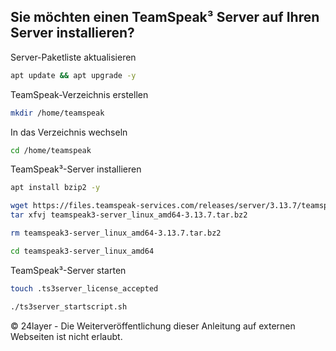 ## Sie möchten einen TeamSpeak³ Server auf Ihren Server installieren?


Server-Paketliste aktualisieren
``` bash
apt update && apt upgrade -y
```

TeamSpeak-Verzeichnis erstellen
``` bash
mkdir /home/teamspeak
```

In das Verzeichnis wechseln
``` bash
cd /home/teamspeak
```

TeamSpeak³-Server installieren
``` bash
apt install bzip2 -y
```

``` bash
wget https://files.teamspeak-services.com/releases/server/3.13.7/teamspeak3-server_linux_amd64-3.13.7.tar.bz2
tar xfvj teamspeak3-server_linux_amd64-3.13.7.tar.bz2
```

``` bash
rm teamspeak3-server_linux_amd64-3.13.7.tar.bz2
```

``` bash
cd teamspeak3-server_linux_amd64
```

TeamSpeak³-Server starten
``` bash
touch .ts3server_license_accepted
```

``` bash
./ts3server_startscript.sh
```

© 24layer - Die Weiterveröffentlichung dieser Anleitung auf externen Webseiten ist nicht erlaubt.